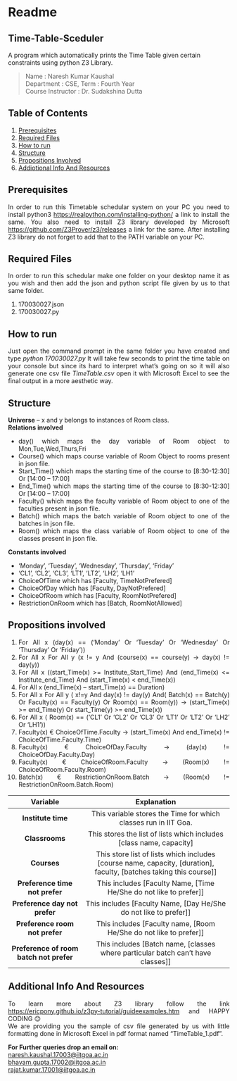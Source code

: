 # Readme
## Time-Table-Sceduler
A program which automatically prints the Time Table given certain constraints using python Z3 Library.

> Name : Naresh Kumar Kaushal  
> Department : CSE, Term : Fourth Year  
> Course Instructor : Dr. Sudakshina Dutta 

## Table of Contents
1. [Prerequisites](#prerequisites)
2. [Required Files](#required-files)
3. [How to run](#how-to-run)
4. [Structure](#structure)
5. [Propositions Involved](#propositions-involved)
6. [Addiotional Info And Resources](#additional-info-and-resources)

## Prerequisites  
<div style="text-align: justify"> 

In order to run this Timetable schedular system on your PC you need to install python3 <https://realpython.com/installing-python/> a link to install the same. You also need to install Z3 library developed by Microsoft <https://github.com/Z3Prover/z3/releases> a link for the same. After installing Z3 library do not forget to add that to the PATH variable on your PC. 

</div>

## Required Files
<div style="text-align: justify">

In order to run this schedular make one folder on your desktop name it as you wish and then add the json
and python script file given by us to that same folder.
1. 170030027.json
2. 170030027.py 

</div>

## How to run
<div style="text-align: justify">

Just open the command prompt in the same folder you have created and type *python 170030027.py* It will take few seconds to print the time table on your console but since its hard to interpret what’s going on so it will also generate one csv file *TimeTable.csv* open it with Microsoft Excel to see the final output in a more aesthetic way.

</div>

## Structure
<div style="text-align: justify">

**Universe** – x and y belongs to instances of Room class.   
**Relations involved** 
- day() which maps the day variable of Room object to Mon,Tue,Wed,Thurs,Fri  
- Course() which maps course variable of Room Object to rooms present in json file.  
- Start_Time() which maps the starting time of the course to [8:30-12:30] Or [14:00 – 17:00]  
- End_Time() which maps the starting time of the course to [8:30-12:30] Or [14:00 – 17:00]  
- Faculty() which maps the faculty variable of Room object to one of the faculties present in json file.   
- Batch() which maps the batch variable of Room object to one of the batches in json file.  
- Room() which maps the class variable of Room object to one of the classes present in json file.   

**Constants involved** 
-  ‘Monday’, ‘Tuesday’, ‘Wednesday’, ‘Thursday’, ‘Friday’  
- ‘CL1’, ‘CL2’, ‘CL3’, ‘LT1’, ‘LT2’, ‘LH2’, ‘LH1’  
- ChoiceOfTime which has [Faculty, TimeNotPrefered]  
- ChoiceOfDay which has [Faculty, DayNotPrefered]  
- ChoiceOfRoom which has [Faculty, RoomNotPrefered]  
- RestrictionOnRoom which has [Batch, RoomNotAllowed] 

</div>

## Propositions involved
<div style="text-align: justify">

1. For All x (day(x) == (‘Monday’ Or ‘Tuesday’ Or ‘Wednesday’ Or ‘Thursday’ Or ‘Friday’))
2. For All x For All y (x != y And (course(x) == course(y) -> day(x) != day(y))
3. For All x ((start_Time(x) >= Institute_Start_Time) And (end_Time(x) <= Institute_end_Time) And (start_Time(x) < end_Time(x))
4. For All x (end_Time(x) – start_Time(x) == Duration)
5. For All x For All y ( x!=y And day(x) != day(y) And( Batch(x) == Batch(y) Or Faculty(x) == Faculty(y) Or Room(x) == Room(y)) -> (start_Time(x) >= end_Time(y) Or start_Time(y) >= end_Time(x))
6. For All x ( Room(x) == (‘CL1’ Or ‘CL2’ Or ‘CL3’ Or ‘LT1’ Or ‘LT2’ Or ‘LH2’ Or ‘LH1’))
7. Faculty(x) € ChoiceOfTime.Faculty -> (start_Time(x) And end_Time(x) != ChoiceOfTime.Faculty.Time)
8. Faculty(x) € ChoiceOfDay.Faculty -> (day(x) != ChoiceOfDay.Faculty.Day)
9. Faculty(x) € ChoiceOfRoom.Faculty -> (Room(x) != ChoiceOfRoom.Faculty.Room)
10. Batch(x) € RestrictionOnRoom.Batch -> (Room(x) != RestrictionOnRoom.Batch.Room)  

</div> 
 

|**Variable** |**Explanation**|    
|:----------: | :------------:|  
|**Institute time** | This variable stores the Time for which classes run in IIT Goa. |  
|**Classrooms** | This stores the list of lists which includes [class name, capacity] |  
|**Courses** | This store list of lists which includes [course name, capacity, [duration], faculty, [batches taking this course]]  |  
|**Preference time not prefer** | This includes [Faculty Name, [Time He/She do not like to prefer]] |  
|**Preference day not prefer** | This includes [Faculty Name, [Day He/She do not like to prefer]] |  
|**Preference room not prefer** | This includes [Faculty name, [Room He/She do not like to prefer]] |  
|**Preference of room batch not prefer** | This includes [Batch name, [classes where particular batch can’t have classes]] |  

## Additional Info And Resources    
<div style="text-align: justify">  

To learn more about Z3 library follow the link <https://ericpony.github.io/z3py-tutorial/guideexamples.htm> and HAPPY CODING 😊  
We are providing you the sample of csv file generated by us with little formatting done in Microsoft Excel in pdf format named “TimeTable_1.pdf”.  

**For Further queries drop an email on:**  
<naresh.kaushal.17003@iitgoa.ac.in>  
<bhavam.gupta.17002@iitgoa.ac.in>  
<rajat.kumar.17001@iitgoa.ac.in>
 
</div>

